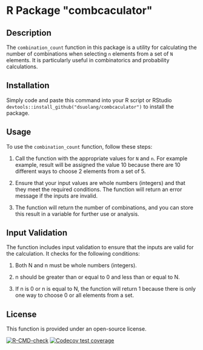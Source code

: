 # R Package "combcaculator"

## Description

The `combination_count` function in this package is a utility for calculating the number of combinations when selecting `n` elements from a set of `N` elements. It is particularly useful in combinatorics and probability calculations.

## Installation

Simply code and paste this command into your R script or RStudio `devtools::install_github("dsuolang/combcaculator")` to install the package.

## Usage

To use the `combination_count` function, follow these steps:
1. Call the function with the appropriate values for `N` and `n`. For example example, result will be assigned the value 10 because there are 10 different ways to choose 2 elements from a set of 5.

2. Ensure that your input values are whole numbers (integers) and that they meet the required conditions. The function will return an error message if the inputs are invalid.

3. The function will return the number of combinations, and you can store this result in a variable for further use or analysis.


## Input Validation

The function includes input validation to ensure that the inputs are valid for the calculation. It checks for the following conditions:

1. Both N and n must be whole numbers (integers).

2. n should be greater than or equal to 0 and less than or equal to N.

3. If n is 0 or n is equal to N, the function will return 1 because there is only one way to choose 0 or all elements from a set.

## License

This function is provided under an open-source license.

<!-- badges: start -->
[![R-CMD-check](https://github.com/dsuolang/combcaculator/actions/workflows/R-CMD-check.yaml/badge.svg)](https://github.com/dsuolang/combcaculator/actions/workflows/R-CMD-check.yaml)
[![Codecov test coverage](https://codecov.io/gh/dsuolang/combcaculator/branch/main/graph/badge.svg)](https://app.codecov.io/gh/dsuolang/combcaculator?branch=main)
<!-- badges: end -->

